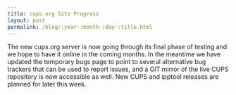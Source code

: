 ```yaml
---
title: cups.org Site Progress
layout: post
permalink: /blog/:year-:month-:day-:title.html
---
```


The new cups.org server is now going through its final phase of testing and we hope to have it online in the coming months. In the meantime we have updated the temporary bugs page to point to several alternative bug trackers that can be used to report issues, and a GIT mirror of the live CUPS repository is now accessible as well. New CUPS and ipptool releases are planned for later this week.
